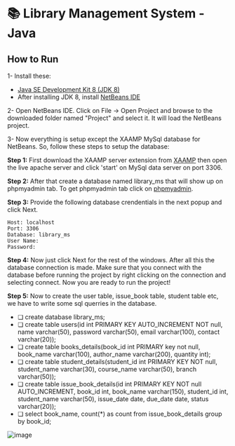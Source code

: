 # 📚 Library Management System -Java

## How to Run
1- Install these:
 * [Java SE Development Kit 8 (JDK 8)](http://www.oracle.com/technetwork/java/javase/downloads/jdk8-downloads-2133151.html)
 * After installing JDK 8, install [NetBeans IDE](https://netbeans.org/downloads/)

2- Open NetBeans IDE. Click on File -> Open Project and browse to the downloaded folder named "Project" and select it. It will load the NetBeans project.

3- Now everything is setup except the XAAMP MySql database for NetBeans. So, follow these steps to setup the database:

**Step 1:** First download the XAAMP server extension from [XAAMP](https://www.apachefriends.org/download.html) then open the live apache server and click 'start' on MySql
data server on port 3306.
   
**Step 2:** After that create a database named library_ms that will show up on phpmyadmin tab. To get phpmyadmin tab click on [phpmyadmin](http://127.0.0.1/phpmyadmin/).
   
**Step 3:** Provide the following database crendentials in the next popup and click Next.
  ```
  Host: localhost
  Port: 3306
  Database: library_ms
  User Name: 
  Password: 
  ````
**Step 4:** Now just click Next for the rest of the windows. After all this the database connection is made. Make sure that you connect with the database before running the project by right clicking on the connection and selecting connect. Now you are ready to run the project!

**Step 5:** Now to create the user table, issue_book table, student table etc, we have to write some sql querries in the database.
* ❏ create database library_ms;
* ❏ create table users(id int PRIMARY KEY AUTO_INCREMENT NOT null, name varchar(50), password varchar(50), email varchar(100), contact varchar(20));
* ❏ create table books_details(book_id int PRIMARY key not null, book_name varchar(100), author_name varchar(200), quantity int);
* ❏ create table student_details(student_id int PRIMARY KEY NOT null, student_name varchar(30), course_name varchar(50), branch varchar(50));
* ❏ create table issue_book_details(id int PRIMARY KEY NOT null AUTO_INCREMENT, book_id int, book_name varchar(150), student_id int, student_name varchar(50), issue_date date,      due_date date, status varchar(20));
* ❏ select book_name, count(*) as count from issue_book_details group by book_id;



![image](https://github.com/Halishrichard17/LSM_OOSE_Lab/assets/90974013/3eccf031-9f49-47ed-86bf-883a8bfea791)
